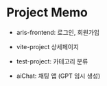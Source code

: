 # Project Memo

- aris-frontend: 로그인, 회원가입

- vite-project 상세페이지

- test-project: 카테고리 분류

- aiChat: 채팅 앱 (GPT 임시 생성)

